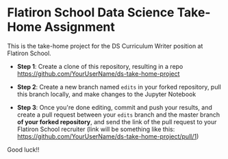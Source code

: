 # Flatiron School Data Science Take-Home Assignment

This is the take-home project for the DS Curriculum Writer position at Flatiron School.

- **Step 1**: Create a clone of this repository, resulting in a repo https://github.com/YourUserName/ds-take-home-project

- **Step 2**: Create a new branch named `edits` in your forked repository, pull this branch locally, and make changes to the Jupyter Notebook

- **Step 3**: Once you're done editing, commit and push your results, and create a pull request between your `edits` branch and the master branch **of your forked repository**, and send the link of the pull request to your Flatiron School recruiter (link will be something like this: 
https://github.com/YourUserName/ds-take-home-project/pull/1)

Good luck!!
